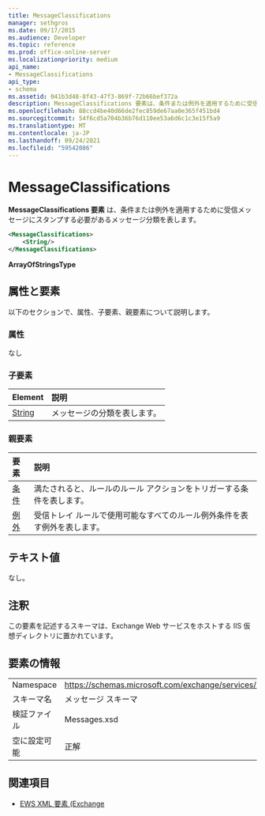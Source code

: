```yaml
---
title: MessageClassifications
manager: sethgros
ms.date: 09/17/2015
ms.audience: Developer
ms.topic: reference
ms.prod: office-online-server
ms.localizationpriority: medium
api_name:
- MessageClassifications
api_type:
- schema
ms.assetid: 041b3d48-8f43-47f3-869f-72b66bef372a
description: MessageClassifications 要素は、条件または例外を適用するために受信メッセージにスタンプする必要があるメッセージ分類を表します。
ms.openlocfilehash: 88ccd4be40d66de2fec859de67aa0e365f451bd4
ms.sourcegitcommit: 54f6cd5a704b36b76d110ee53a6d6c1c3e15f5a9
ms.translationtype: MT
ms.contentlocale: ja-JP
ms.lasthandoff: 09/24/2021
ms.locfileid: "59542086"
---
```

# <a name="messageclassifications"></a>MessageClassifications

**MessageClassifications 要素** は、条件または例外を適用するために受信メッセージにスタンプする必要があるメッセージ分類を表します。 
  
```XML
<MessageClassifications>
    <String/>
</MessageClassifications>
```

 **ArrayOfStringsType**
## <a name="attributes-and-elements"></a>属性と要素

以下のセクションで、属性、子要素、親要素について説明します。
  
### <a name="attributes"></a>属性

なし
  
### <a name="child-elements"></a>子要素

|**Element**|**説明**|
|:-----|:-----|
|[String](string.md) <br/> |メッセージの分類を表します。  <br/> |
   
### <a name="parent-elements"></a>親要素

|**要素**|**説明**|
|:-----|:-----|
|[条件](conditions.md) <br/> |満たされると、ルールのルール アクションをトリガーする条件を表します。  <br/> |
|[例外](exceptions.md) <br/> |受信トレイ ルールで使用可能なすべてのルール例外条件を表す例外を表します。  <br/> |
   
## <a name="text-value"></a>テキスト値

なし。
  
## <a name="remarks"></a>注釈

この要素を記述するスキーマは、Exchange Web サービスをホストする IIS 仮想ディレクトリに置かれています。
  
## <a name="element-information"></a>要素の情報

|||
|:-----|:-----|
|Namespace  <br/> |https://schemas.microsoft.com/exchange/services/2006/messages  <br/> |
|スキーマ名  <br/> |メッセージ スキーマ  <br/> |
|検証ファイル  <br/> |Messages.xsd  <br/> |
|空に設定可能  <br/> |正解  <br/> |
   
## <a name="see-also"></a>関連項目



- [EWS XML 要素 (Exchange](ews-xml-elements-in-exchange.md)

